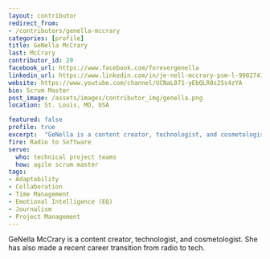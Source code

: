 ```yaml
---
layout: contributor
redirect_from:
- /contributors/genella-mccrary
categories: [profile]
title: GeNella McCrary
last: McCrary
contributor_id: 29
facebook_url: https://www.facebook.com/forevergenella
linkedin_url: https://www.linkedin.com/in/je-nell-mccrary-psm-l-990274127/
website: https://www.youtube.com/channel/UCNaL071-yEbQLR8s2Ss4zYA
bio: Scrum Master
post_image: /assets/images/contributor_img/genella.png
location: St. Louis, MO, USA

featured: false
profile: true
excerpt:  "GeNella is a content creator, technologist, and cosmetologist. Career Path: Radio to Software"
fire: Radio to Software
serve:
  who: technical project teams
  how: agile scrum master
tags:
- Adaptability
- Collaboration
- Time Management
- Emotional Intelligence (EQ)
- Journalism
- Project Management
---
```

GeNella McCrary is a content creator, technologist, and cosmetologist. She has also made a recent career transition from radio to tech.